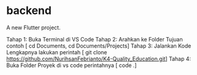 # backend

A new Flutter project.

Tahap 1: Buka Terminal di VS Code
Tahap 2: Arahkan ke Folder Tujuan
contoh [ cd Documents, cd Documents/Projects]
Tahap 3: Jalankan Kode Lengkapnya
lakukan perintah [ git clone https://github.com/NurihsanFebrianto/K4-Quality_Education.git]
Tahap 4: Buka Folder Proyek di vs code
perintahnya [ code .]

